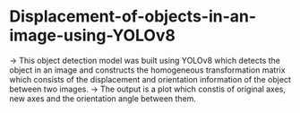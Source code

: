 # Displacement-of-objects-in-an-image-using-YOLOv8

-> This object detection model was built using YOLOv8 which detects the object in an image and constructs the homogeneous transformation matrix which consists of the displacement and orientation information of the object between two images.
-> The output is a plot which constis of original axes, new axes and the orientation angle between them.
